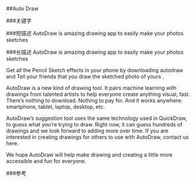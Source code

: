 ##Auto Draw

###关键字

###短描述
AutoDraw is amazing drawing app to easily make your photos sketches

###长描述
AutoDraw is amazing drawing app to easily make your photos sketches

Get all the Pencil Sketch effects in your phone by downloading autodraw and Tell your friends that you draw the sketched photo of yours .

AutoDraw is a new kind of drawing tool. It pairs machine learning with drawings from talented artists to help everyone create anything visual, fast. There’s nothing to download. Nothing to pay for. And it works anywhere: smartphone, tablet, laptop, desktop, etc. 

AutoDraw’s suggestion tool uses the same technology used in QuickDraw, to guess what you’re trying to draw. Right now, it can guess hundreds of drawings and we look forward to adding more over time. If you are interested in creating drawings for others to use with AutoDraw, contact us here.

We hope AutoDraw will help make drawing and creating a little more accessible and fun for everyone.

###参考